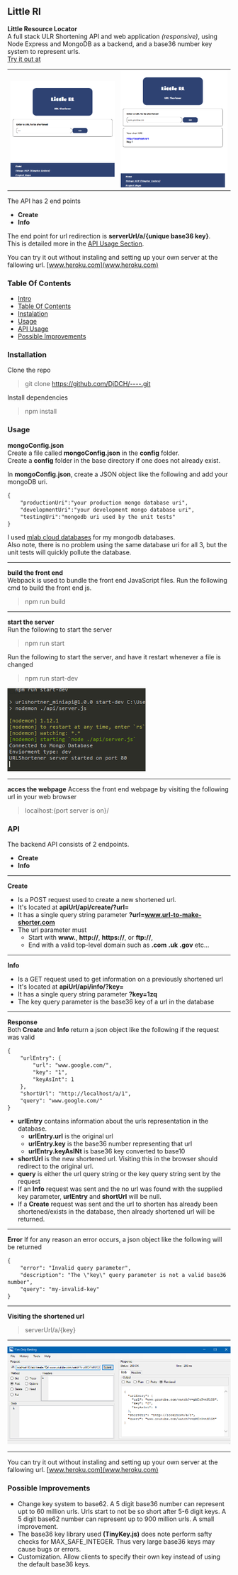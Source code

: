 

## Little Rl
**Little Resource Locator**  
A full stack ULR Shortening API and web application *(responsive)*, using Node Express and MongoDB as a backend, and a base36 number key system to represent urls.  
[Try it out at](website.com)

|   |   |
|---|---|
|![Webpage Screenshot 1](screenshots/screenshot-1.png)|![Webpage Screenshot 2](screenshots/screenshot-2.png)|  

The API has 2 end points
- **Create**
- **Info**  

The end point for url redirection is **serverUrl/a/{unique base36 key}**.  
This is detailed more in the [API Usage Section](#usage).

You can try it out without instaling and setting up your own server at the fallowing url.
[www.heroku.com](www.heroku.com)  



### Table Of Contents
- [Intro](#little-rl)
- [Table Of Contents](#table-of-contents)
- [Instalation](#installation)
- [Usage](#usage)
- [API Usage](#api)
- [Possible Improvements](#possible-improvements)

### Installation
Clone the repo
> git clone https://github.com/DjDCH/----.git

Install dependencies
> npm install

### Usage
**mongoConfig.json**  
Create a file called **mongoConfig.json** in the **config** folder.  
Create a **config** folder in the base directory if one does not already exist.  
  
In **mongoConfig.json**, create a JSON object like the following and add your mongoDB uri. 
```
{
	"productionUri":"your production mongo database uri",
	"developmentUri":"your development mongo database uri",
	"testingUri":"mongodb uri used by the unit tests"	
}
```

I used [mlab cloud databases](https://mlab.com) for my mongodb databases.  
Also note, there is no problem using the same database uri for all 3, but the unit tests will quickly pollute the database.  

***

**build the front end**  
Webpack is used to bundle the front end JavaScript files. Run the following cmd to build the front end js.
> npm run build

***

**start the server**  
Run the following to start the server
> npm run start  

Run the following to start the server, and have it restart whenever a file is changed
> npm run start-dev

![Server Start Screenshot](screenshots/screenshot-3.png)

***

**acces the webpage**
Access the front end webpage by visiting the following url in your web browser
> localhost:{port server is on}/

### API
The backend API consists of 2 endpoints.
- **Create**
- **Info** 
***
**Create**  
- Is a POST request used to create a new shortened url.
- It's located at **apiUrl/api/create/?url=**
- It has a single query string parameter **?url=www.url-to-make-shorter.com**
- The url parameter must
	- Start with **www.**, **http://**, **https://**, or **ftp://**,
	- End with a valid top-level domain such as **.com** **.uk** **.gov** etc...

***

**Info**  
- Is a GET request used to get information on a previously shortened url
- It's located at **apiUrl/api/info/?key=**
- It has a single query string parameter **?key=1zq**
- The key query parameter is the base36 key of a url in the database

***
**Response**  
Both **Create** and **Info** return a json object like the following if the request was valid
```
{
 	"urlEntry": {
    	"url": "www.google.com/",
    	"key": "1",
    	"keyAsInt": 1
  	},
  	"shortUrl": "http://localhost/a/1",
  	"query": "www.google.com/"
}
```
- **urlEntry** contains information about the urls representation in the database.
	- **urlEntry.url** is the original url
	- **urlEntry.key** is the base36 number representing that url
	- **urlEntry.keyAsINt** is base36 key converted to base10
- **shortUrl** is the new shortened url. Visiting this in the browser should redirect to the original url.
- **query** is either the url query string or the key query string sent by the request
- If an **Info** request was sent and the no url was found with the supplied key parameter, **urlEntry** and **shortUrl** will be null.
- If a **Create** request was sent and the url to shorten has already been shortened/exists in the database, then already shortened url will be returned.
***

**Error**
If for any reason an error occurs, a json object like the following will be returned
```
{
 	"error": "Invalid query parameter",
 	"description": "The \"key\" query parameter is not a valid base36 number",
 	"query": "my-invalid-key"
}

```
***

**Visiting the shortened url**
> serverUrl/a/{key}

***

![API Usage Screenshot](screenshots/screenshot-4.png)

***
You can try it out without instaling and setting up your own server at the fallowing url.
[www.heroku.com](www.heroku.com)  

### Possible Improvements
- Change key system to base62. A 5 digit base36 number can represent upt to 60 million urls. Urls start to not be so short after 5-6 digit keys. A 5 digit base62 number can represent up to 900 million urls. A small improvement.
- The base36 key library used **(TinyKey.js)** does note perform safty checks for MAX_SAFE_INTEGER. Thus very large base36 keys may cause bugs or errors.
- Customization. Allow clients to specify their own key instead of using the default base36 keys.


